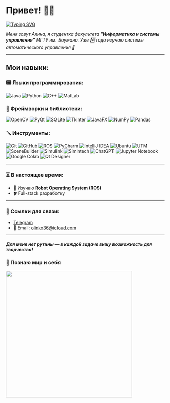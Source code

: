 # Привет! 👩‍💻

[![Typing SVG](https://readme-typing-svg.herokuapp.com?color=73C341&lines=Computer%20science%20student)](https://git.io/typing-svg)

_Меня зовут Алина, я студентка факультета **"Информатика и системы управления"** МГТУ им. Баумана. Уже 4️⃣ года изучаю системы автоматического управления 💚_ 

---
## Мои навыки:

### 📟 **Языки программирования:**  
![Java](https://img.shields.io/badge/Java-ED8B00?style=for-the-badge&logo=java&logoColor=white) ![Python](https://img.shields.io/badge/Python-3776AB?style=for-the-badge&logo=python&logoColor=white) ![C++](https://img.shields.io/badge/C++-00599C?style=for-the-badge&logo=c%2B%2B&logoColor=white) ![MatLab](https://img.shields.io/badge/MatLab-0076A8?style=for-the-badge&logo=mathworks&logoColor=white) 

### 📗 **Фреймворки и библиотеки:**  
![OpenCV](https://img.shields.io/badge/OpenCV-%23FF6F00.svg?style=for-the-badge&logo=opencv&logoColor=white) ![PyQt](https://img.shields.io/badge/PyQt-41CD52?style=for-the-badge&logo=qt&logoColor=white) ![SQLite](https://img.shields.io/badge/SQLite-003B57?style=for-the-badge&logo=sqlite&logoColor=white) ![Tkinter](https://img.shields.io/badge/Tkinter-%230A4D94.svg?style=for-the-badge&logo=python&logoColor=white) ![JavaFX](https://img.shields.io/badge/JavaFX-FF8C00?style=for-the-badge&logo=java&logoColor=white) ![NumPy](https://img.shields.io/badge/NumPy-013243?style=for-the-badge&logo=numpy&logoColor=white) ![Pandas](https://img.shields.io/badge/Pandas-150458?style=for-the-badge&logo=pandas&logoColor=white)

### 🪛 **Инструменты:**  
![Git](https://img.shields.io/badge/Git-F05032?style=for-the-badge&logo=git&logoColor=white) ![GitHub](https://img.shields.io/badge/GitHub-181717?style=for-the-badge&logo=github&logoColor=white) ![ROS](https://img.shields.io/badge/ROS-22314E?style=for-the-badge&logo=ros&logoColor=white) ![PyCharm](https://img.shields.io/badge/PyCharm-000000?style=for-the-badge&logo=pycharm&logoColor=white) ![IntelliJ IDEA](https://img.shields.io/badge/IntelliJ_IDEA-000000?style=for-the-badge&logo=intellij-idea&logoColor=white) ![Ubuntu](https://img.shields.io/badge/Ubuntu-6F52B5?style=for-the-badge&logo=ubuntu&logoColor=white) ![UTM](https://img.shields.io/badge/UTM-003B57?style=for-the-badge&logo=linux&logoColor=white) ![SceneBuilder](https://img.shields.io/badge/SceneBuilder-%23FF6F00.svg?style=for-the-badge&logo=java&logoColor=white) ![Simulink](https://img.shields.io/badge/Simulink-%23E23237.svg?style=for-the-badge&logo=mathworks&logoColor=white) ![Simintech](https://img.shields.io/badge/Simintech-000000?style=for-the-badge&logo=linux&logoColor=white) ![ChatGPT](https://img.shields.io/badge/ChatGPT-00A67E?style=for-the-badge&logo=openai&logoColor=white) ![Jupyter Notebook](https://img.shields.io/badge/Jupyter-F37626?style=for-the-badge&logo=jupyter&logoColor=white) ![Google Colab](https://img.shields.io/badge/Google_Colab-F9AB00?style=for-the-badge&logo=googlecolab&logoColor=white) ![Qt Designer](https://img.shields.io/badge/Qt_Designer-41CD52?style=for-the-badge&logo=qt&logoColor=white) 

---

### ⏳ В настоящее время:
- 🌱 Изучаю **Robot Operating System (ROS)**
- 🍀 Full-stack разработку

---

### 💬 Ссылки для связи:
- [Telegram](https://t.me/olinko_36)
- 📧 Email: olinko36@icloud.com

---

#### _Для меня нет рутины — в каждой задаче вижу возможность для творчества!_
### 🔋 Познаю мир и себя 


<img src="https://media1.giphy.com/media/v1.Y2lkPTc5MGI3NjExMXRuOTBzZ250dXNoN2hsazRkazl1b3Y5M2N1ZTk3cDhuZnEyNmlmOCZlcD12MV9pbnRlcm5hbF9naWZfYnlfaWQmY3Q9Zw/gDPxwdP6SKFnsWDJ2u/giphy.gif" width="400"/>

